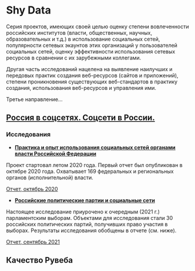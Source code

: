 # Shy Data
Серия проектов, имеющих своей целью оценку степени вовлеченности российских институтов (власти, общественных, научных, образовательных и т.д.) в использование социальных сетей, популярности сетевых экаунтов этих организаций у пользователей социальных сетей, оценку эффективности использования сетевых ресурсов в сравнении с их зарубежными коллегами.

Другая часть исследований нацелена на выявление наилучших и передовых практик создания веб-ресурсов (сайтов и приложений), степени проникновения существующих веб-стандартов в практику создания, использования веб-ресурсов и управления ими.

Третье направление...

## [Россия в соцсетях. Соцсети в России.](https://github.com/shydata/russia-and-nets)
### Исследования
- [**Практика и опыт использования социальных сетей органами власти Российской Федерации**](https://github.com/shydata/govnets)
<p>Проект стартовал летом 2020 года. Первый отчет был опубликован в октябре 2020 года. Охватывает 169 федеральных и региональных органов (исполнительной) власти.</p>
<p><a href="https://github.com/shydata/govnets/blob/main/govnetsreport-2020-alexshy-FULLREPORT.pdf">Отчет, октябрь 2020</a></p>
<ul>
  <li><a href="https://github.com/shydata/parties-nets"><strong>Российские политические партии и социальные сети</strong></a></li>
</ul>
<p>Настоящее исследование приурочено к очередным (2021 г.) парламентским выборам. Объектами для исследования стали 30 российских политических партий, получивших право участия в выборах. Результаты исследования обобщены в отчете (см. ниже).</p>
<p><a href="https://github.com/shydata/parties-nets/blob/main/parties-and-socialmedia-2021-alexshy-FULLREPORT.pdf">Отчет, сентябрь 2021</a></p>

## Качество Рувеба

<!--
В рамках проекта мы осуществляем мониторинг и оценку уровня присутствия в социальных сетях и использования их органами власти Российской Федерации. 

темпы освоения соцсетей глубину их проникновения и в них проникновения
эх-ффективность использования...
-->
  
<!--
**shydata/shydata** is a ✨ _special_ ✨ repository because its `README.md` (this file) appears on your GitHub profile.

Here are some ideas to get you started:

- 🔭 I’m currently working on ...
- 🌱 I’m currently learning ...
- 👯 I’m looking to collaborate on ...
- 🤔 I’m looking for help with ...
- 💬 Ask me about ...
- 📫 How to reach me: ...
- 😄 Pronouns: ...
- ⚡ Fun fact: ...
-->
